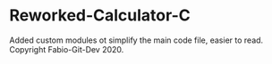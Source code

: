 # Reworked-Calculator-C

Added custom modules ot simplify the main code file, easier to read.
Copyright Fabio-Git-Dev 2020.
